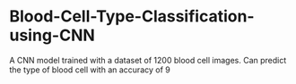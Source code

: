 # Blood-Cell-Type-Classification-using-CNN
A CNN model trained with a dataset of 1200 blood cell images. Can predict the type  of blood cell with an accuracy  of 9
